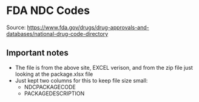 # FDA NDC Codes
Source: https://www.fda.gov/drugs/drug-approvals-and-databases/national-drug-code-directory

## Important notes 
- The file is from the above site, EXCEL verison, and from the zip file just looking at the package.xlsx file 
- Just kept two columns for this to keep file size small: 
    - NDCPACKAGECODE
    - PACKAGEDESCRIPTION 
 
